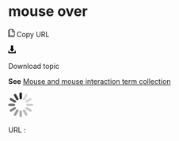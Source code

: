 # mouse over

![Copy URL](media/mouse-over/Copy.png)
Copy URL

![Download](media/mouse-over/Download.png)

Download topic

**See** [Mouse and mouse interaction term collection](https://worldready.cloudapp.net/Styleguide/Read?id=2700&topicid=29013)

![In progress](media/mouse-over/activity-large.gif)

URL :
